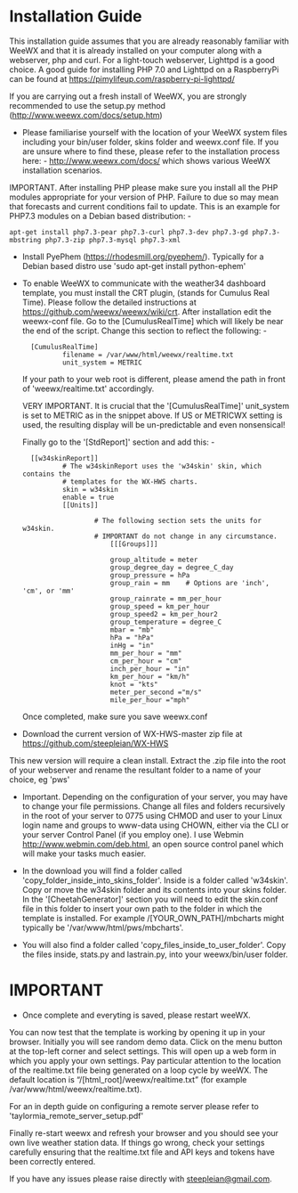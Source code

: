 # Installation Guide

This installation guide assumes that you are already reasonably familiar with WeeWX and that it is already installed on your computer along with a webserver, php and curl. For a light-touch webserver, Lighttpd is a good choice. A good guide for installing PHP 7.0 and Lighttpd on a RaspberryPi can be found at https://pimylifeup.com/raspberry-pi-lighttpd/

If you are carrying out a fresh install of WeeWX, you are strongly recommended to use the setup.py method (http://www.weewx.com/docs/setup.htm)

* Please familiarise yourself with the location of your WeeWX system files including your bin/user folder, skins folder and weewx.conf file. If you are unsure where to find these, please refer to the installation process here: - http://www.weewx.com/docs/ which shows various WeeWX installation scenarios.

IMPORTANT. After installing PHP please make sure you install all the PHP modules appropriate for your version of PHP. Failure to due so may mean that forecasts and current conditions fail to update. This is an example for PHP7.3 modules on a Debian based distribution: -

	apt-get install php7.3-pear php7.3-curl php7.3-dev php7.3-gd php7.3-mbstring php7.3-zip php7.3-mysql php7.3-xml

* Install PyePhem (https://rhodesmill.org/pyephem/). Typically for a Debian based distro use 'sudo apt-get install python-ephem'

* To enable WeeWX to communicate with the weather34 dashboard template, you must install the CRT plugin, (stands for Cumulus Real Time). Please follow the detailed instructions at https://github.com/weewx/weewx/wiki/crt. After installation edit the weewx-conf file. Go to the  [CumulusRealTime] which will likely be near the end of the script. Change this section to reflect the following: -

		[CumulusRealTime]
    			filename = /var/www/html/weewx/realtime.txt
    			unit_system = METRIC

	If your path to your web root is different, please amend the path in front of 'weewx/realtime.txt' accordingly.
	
	VERY IMPORTANT. It is crucial that the '[CumulusRealTime]' unit_system is set to METRIC as in the snippet above. If US or METRICWX setting is used, the resulting display will be un-predictable and even nonsensical! 

	
	Finally go to the '[StdReport]' section and add this: -

		[[w34skinReport]]
    			# The w34skinReport uses the 'w34skin' skin, which contains the
    			# templates for the WX-HWS charts.
    			skin = w34skin
    			enable = true
				[[Units]]
            
            			# The following section sets the units for w34skin.
            			# IMPORTANT do not change in any circumstance.
            				[[[Groups]]]
                
                			group_altitude = meter    
                			group_degree_day = degree_C_day   
                			group_pressure = hPa    
                			group_rain = mm    # Options are 'inch', 'cm', or 'mm'
                			group_rainrate = mm_per_hour    
                			group_speed = km_per_hour     
                			group_speed2 = km_per_hour2     
                			group_temperature = degree_C    
                			mbar = "mb"
                			hPa = "hPa"
                			inHg = "in"
                			mm_per_hour = "mm"
                			cm_per_hour = "cm"
                			inch_per_hour = "in"
               	 			km_per_hour = "km/h"
                			knot = "kts"
                			meter_per_second ="m/s"
                			mile_per_hour ="mph"
			
	Once completed, make sure you save weewx.conf


* Download the current version of WX-HWS-master zip file at https://github.com/steepleian/WX-HWS

This new version will require a clean install. Extract the .zip file into the root of your webserver and rename the resultant folder to a name of your choice, eg 'pws'

* Important. Depending on the configuration of your server, you may have to change your file permissions. Change all files and folders recursively in the root of your server to 0775 using CHMOD and user to your Linux login name and groups to www-data using CHOWN, either via the CLI or your server Control Panel (if you employ one). I use Webmin http://www.webmin.com/deb.html, an open source control panel which will make your tasks much easier.

* In the download you will find a folder called 'copy_folder_inside_into_skins_folder'. Inside is a folder called 'w34skin'. Copy or move the w34skin folder and its contents into your skins folder. In the '[CheetahGenerator]' section you will need to edit the skin.conf file in this folder to insert your own path to the folder in which the template is installed. For example /[YOUR_OWN_PATH]/mbcharts might typically be '/var/www/html/pws/mbcharts'.

* You will also find a folder called 'copy_files_inside_to_user_folder'. Copy the files inside, stats.py and lastrain.py, into your weewx/bin/user folder.

# IMPORTANT

* Once complete and everyting is saved, please restart weeWX.

You can now test that the template is working by opening it up in your browser. Initially you will see random demo data. Click on the menu button at the top-left corner and select settings. This will open up a web form in which you apply your own settings. Pay particular attention to the location of the realtime.txt file being generated on a loop cycle by weeWX. The default location is “/[html_root]/weewx/realtime.txt” (for example /var/www/html/weewx/realtime.txt).

For an in depth guide on configuring a remote server please refer to 'taylormia_remote_server_setup.pdf'

Finally re-start weewx and refresh your browser and you should see your own live weather station data. If things go wrong, check your settings carefully ensuring that the realtime.txt file and API keys and tokens have been correctly entered. 

If you have any issues please raise directly with steepleian@gmail.com.

